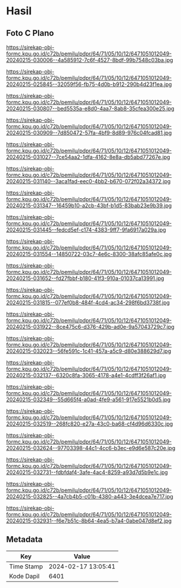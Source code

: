 # Hasil

## Foto C Plano

https://sirekap-obj-formc.kpu.go.id/c72b/pemilu/pdpr/64/71/05/10/12/6471051012049-20240215-030006--4a585912-7c6f-4527-8bdf-99b7548c03ba.jpg

https://sirekap-obj-formc.kpu.go.id/c72b/pemilu/pdpr/64/71/05/10/12/6471051012049-20240215-025845--32059f56-fb75-4d0b-b912-290b4d23f1ea.jpg

https://sirekap-obj-formc.kpu.go.id/c72b/pemilu/pdpr/64/71/05/10/12/6471051012049-20240215-030807--bed5535a-e8d0-4aa7-8ab8-35cfea300e25.jpg

https://sirekap-obj-formc.kpu.go.id/c72b/pemilu/pdpr/64/71/05/10/12/6471051012049-20240215-030909--7d850472-57fa-4bf9-8d89-976c04fcad81.jpg

https://sirekap-obj-formc.kpu.go.id/c72b/pemilu/pdpr/64/71/05/10/12/6471051012049-20240215-031027--7ce54aa2-1dfa-4162-8e8a-db5abd77267e.jpg

https://sirekap-obj-formc.kpu.go.id/c72b/pemilu/pdpr/64/71/05/10/12/6471051012049-20240215-031140--3aca1fad-eec0-4bb2-b670-072f02a34372.jpg

https://sirekap-obj-formc.kpu.go.id/c72b/pemilu/pdpr/64/71/05/10/12/6471051012049-20240215-031347--16459b10-a2cb-43bf-b1d5-83bab23e9b39.jpg

https://sirekap-obj-formc.kpu.go.id/c72b/pemilu/pdpr/64/71/05/10/12/6471051012049-20240215-031445--fedcd5ef-c174-4383-9ff7-9fa6917a029a.jpg

https://sirekap-obj-formc.kpu.go.id/c72b/pemilu/pdpr/64/71/05/10/12/6471051012049-20240215-031554--14850722-03c7-4e6c-8300-38afc85afe0c.jpg

https://sirekap-obj-formc.kpu.go.id/c72b/pemilu/pdpr/64/71/05/10/12/6471051012049-20240215-031652--fd27fbbf-b180-41f3-910a-01037ca13991.jpg

https://sirekap-obj-formc.kpu.go.id/c72b/pemilu/pdpr/64/71/05/10/12/6471051012049-20240215-031815--077ef0b8-484f-4cd4-ac34-298f6bd3738f.jpg

https://sirekap-obj-formc.kpu.go.id/c72b/pemilu/pdpr/64/71/05/10/12/6471051012049-20240215-031922--8ce475c6-d376-429b-ad0e-9a57043729c7.jpg

https://sirekap-obj-formc.kpu.go.id/c72b/pemilu/pdpr/64/71/05/10/12/6471051012049-20240215-032023--56fe591c-1c41-457a-a5c9-d80e388629d7.jpg

https://sirekap-obj-formc.kpu.go.id/c72b/pemilu/pdpr/64/71/05/10/12/6471051012049-20240215-032137--6320c8fa-3065-4178-a4e1-4cdff3f26af1.jpg

https://sirekap-obj-formc.kpu.go.id/c72b/pemilu/pdpr/64/71/05/10/12/6471051012049-20240215-032349--55d665f4-a0ad-4fe9-a561-917e5521b0d5.jpg

https://sirekap-obj-formc.kpu.go.id/c72b/pemilu/pdpr/64/71/05/10/12/6471051012049-20240215-032519--268fc820-e27a-43c0-ba68-cf4d96d6330c.jpg

https://sirekap-obj-formc.kpu.go.id/c72b/pemilu/pdpr/64/71/05/10/12/6471051012049-20240215-032624--97703398-44c1-4cc6-b3ec-e9d6e587c20e.jpg

https://sirekap-obj-formc.kpu.go.id/c72b/pemilu/pdpr/64/71/05/10/12/6471051012049-20240215-032731--fdbfdaf4-3afe-4ac4-8259-a93d7d5b9e1c.jpg

https://sirekap-obj-formc.kpu.go.id/c72b/pemilu/pdpr/64/71/05/10/12/6471051012049-20240215-032825--4a7cb4b5-c01b-4380-a443-3e4dcea7e717.jpg

https://sirekap-obj-formc.kpu.go.id/c72b/pemilu/pdpr/64/71/05/10/12/6471051012049-20240215-032931--f6e7b51c-8b64-4ea5-b7a4-0abe047d8ef2.jpg


## Metadata

| Key        | Value               |
| ---------- | ------------------- |
| Time Stamp | 2024-02-17 13:05:41 |
| Kode Dapil | 6401                |



